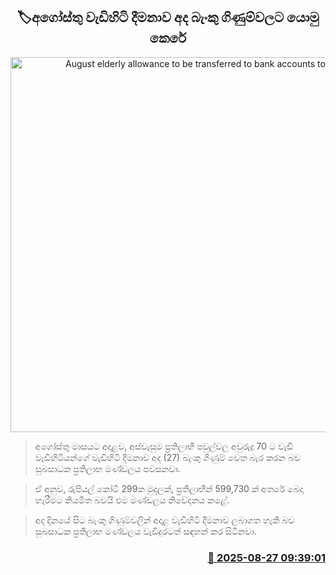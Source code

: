 <p align='center'><b><h2 align='center' title='August elderly allowance to be transferred to bank accounts today'>🏷අගෝස්තු වැඩිහිටි දීමනාව අද බැංකු ගිණුම්වලට යොමු කෙරේ</h2></b></p>
<p align='center'><img src='https://helakuru.sgp1.cdn.digitaloceanspaces.com/esana/images/lib/aswesuma-aswasuma-welfare.jpg' width='600' alt='August elderly allowance to be transferred to bank accounts today'></p>

> අගෝස්තු මාසයට අදාළව, අස්වැසුම ප්‍රතිලාභී පවුල්වල අවුරුදු 70 ට වැඩි වැඩිහිටියන්ගේ වැඩිහිටි දීමනාව අද (27) බැංකු ගිණුම් වෙත බැර කරන බව සුබසාධක ප්‍රතිලාභ මණ්ඩලය පවසනවා.

> ඒ අනුව, රුපියල් කෝටි 299ක මුදලක්, ප්‍රතිලාභීන් 599,730 ක් අතරේ බෙදා හැරීමට නියමිත බවයි එම මණ්ඩලය නිවේදනය කළේ.

> අද දිනයේ සිට බැංකු ගිණුම්වලින් අදාළ වැඩිහිටි දීමනාව ලබාගත හැකි බව සුබසාධක ප්‍රතිලාභ මණ්ඩලය වැඩිදුරටත් සඳහන් කර සිටිනවා.



<h3 align='right'><a href='https://www.helakuru.lk/esana/p/113094/'>📅 2025-08-27 09:39:01</a></h3>

